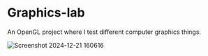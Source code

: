 # Graphics-lab
An OpenGL project where I test different computer graphics things.

![Screenshot 2024-12-21 160616](https://github.com/user-attachments/assets/285076a3-179c-4427-8ec8-c3c65309922a)
